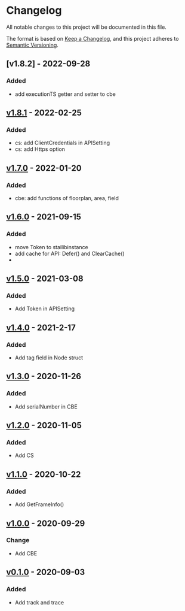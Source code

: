 # Changelog

All notable changes to this project will be documented in this file.

The format is based on [Keep a Changelog](https://keepachangelog.com/en/1.0.0/),
and this project adheres to [Semantic Versioning](https://semver.org/spec/v2.0.0.html).

## [v1.8.2] - 2022-09-28

### Added
- add executionTS getter and setter to cbe

## [v1.8.1] - 2022-02-25

### Added

- cs: add ClientCredentials in APISetting
- cs: add Https option

## [v1.7.0] - 2022-01-20

### Added

- cbe: add functions of floorplan, area, field


## [v1.6.0] - 2021-09-15

### Added

-  move Token to stailibinstance
-  add cache for API: Defer() and ClearCache()
-  

## [v1.5.0] - 2021-03-08

### Added

-  Add Token in APISetting


## [v1.4.0] - 2021-2-17

### Added

-  Add tag field in Node struct

## [v1.3.0] - 2020-11-26

### Added

-  Add serialNumber in CBE


## [v1.2.0] - 2020-11-05

### Added

-  Add CS

## [v1.1.0] - 2020-10-22

### Added

-  Add GetFrameInfo()

## [v1.0.0] - 2020-09-29

### Change

- Add CBE

## [v0.1.0] - 2020-09-03

### Added

- Add track and trace


[v1.8.1]: github.com/bigobject-inc/stailib/archive/v1.8.1
[v1.7.0]: github.com/bigobject-inc/stailib/archive/v1.7.0
[v1.6.0]: github.com/bigobject-inc/stailib/archive/v1.6.0
[v1.5.0]: github.com/bigobject-inc/stailib/archive/v1.5.0
[v1.4.0]: github.com/bigobject-inc/stailib/archive/v1.4.0
[v1.3.0]: github.com/bigobject-inc/stailib/archive/v1.3.0
[v1.2.0]: github.com/bigobject-inc/stailib/archive/v1.2.0
[v1.1.0]: github.com/bigobject-inc/stailib/archive/v1.1.0
[v1.0.0]: github.com/bigobject-inc/stailib/archive/v1.0.0
[v0.1.0]: github.com/bigobject-inc/stailib/archive/v0.1.0

